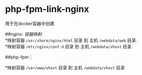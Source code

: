 # php-fpm-link-nginx

用于在docker容器中创建

##nginx:
*容器映射*  
*映射容器 `/usr/share/nginx/html` 目录 到 主机 `/webdata/web` 目录.  
*映射容器 `/etc/nginx/conf.d` 目录 到 主机 `/webdata/vhost` 目录.  

##php-fpm：

*映射容器 `/var/www/vhost` 目录 到 主机 `/webdata/vhost` 目录
